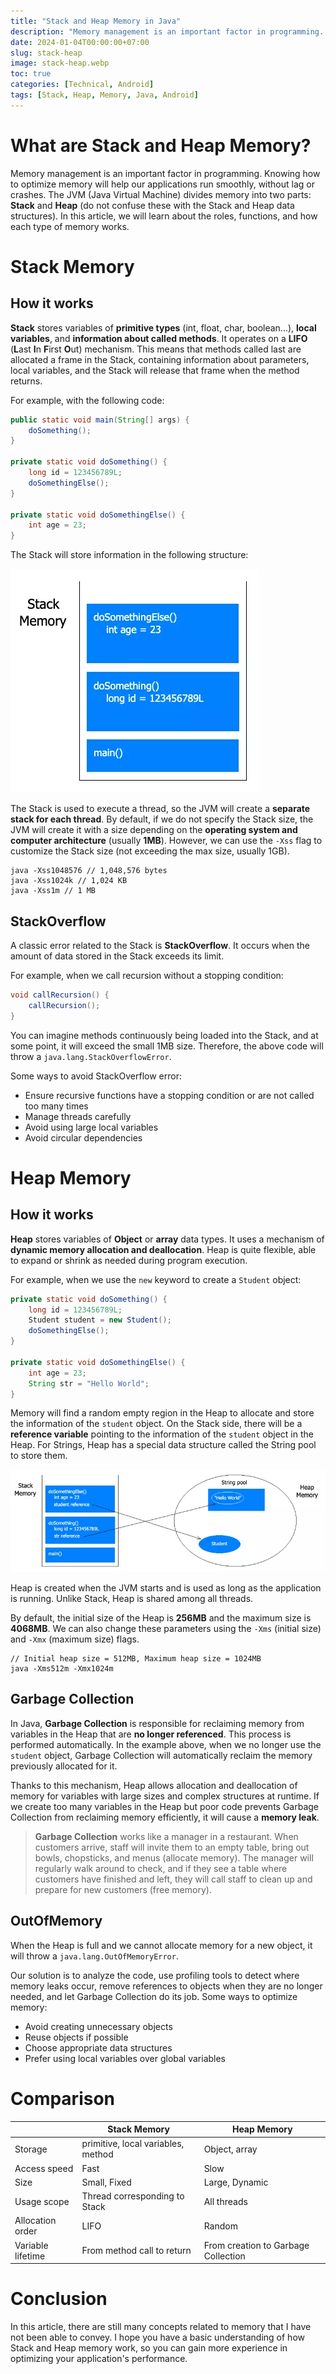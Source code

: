 ```yaml
---
title: "Stack and Heap Memory in Java"
description: "Memory management is an important factor in programming. Knowing how to optimize memory will help our applications run smoothly, without lag or crashes. In this article, we will learn about the roles, functions, and how each type of memory works."
date: 2024-01-04T00:00:00+07:00
slug: stack-heap
image: stack-heap.webp
toc: true
categories: [Technical, Android]
tags: [Stack, Heap, Memory, Java, Android]
---
```


# What are Stack and Heap Memory?

Memory management is an important factor in programming. Knowing how to optimize memory will help our applications run smoothly, without lag or crashes. The JVM (Java Virtual Machine) divides memory into two parts: **Stack** and **Heap** (do not confuse these with the Stack and Heap data structures). In this article, we will learn about the roles, functions, and how each type of memory works.

# Stack Memory

## How it works

**Stack** stores variables of **primitive types** (int, float, char, boolean...), **local variables**, and **information about called methods**. It operates on a **LIFO** (**L**ast **I**n **F**irst **O**ut) mechanism. This means that methods called last are allocated a frame in the Stack, containing information about parameters, local variables, and the Stack will release that frame when the method returns.

For example, with the following code:

```java
public static void main(String[] args) {
    doSomething();
}

private static void doSomething() {
    long id = 123456789L;
    doSomethingElse();
}

private static void doSomethingElse() {
    int age = 23;
}
```

The Stack will store information in the following structure:

![Stack](stack.webp)

The Stack is used to execute a thread, so the JVM will create a **separate stack for each thread**. By default, if we do not specify the Stack size, the JVM will create it with a size depending on the **operating system and computer architecture** (usually **1MB**). However, we can use the `-Xss` flag to customize the Stack size (not exceeding the max size, usually 1GB).

```
java -Xss1048576 // 1,048,576 bytes
java -Xss1024k // 1,024 KB
java -Xss1m // 1 MB
```

## StackOverflow

A classic error related to the Stack is **StackOverflow**. It occurs when the amount of data stored in the Stack exceeds its limit.

For example, when we call recursion without a stopping condition:

```java
void callRecursion() {
    callRecursion();
}
```

You can imagine methods continuously being loaded into the Stack, and at some point, it will exceed the small 1MB size. Therefore, the above code will throw a `java.lang.StackOverflowError`.

Some ways to avoid StackOverflow error:

* Ensure recursive functions have a stopping condition or are not called too many times
* Manage threads carefully
* Avoid using large local variables
* Avoid circular dependencies

# Heap Memory

## How it works

**Heap** stores variables of **Object** or **array** data types. It uses a mechanism of **dynamic memory allocation and deallocation**. Heap is quite flexible, able to expand or shrink as needed during program execution.

For example, when we use the `new` keyword to create a `Student` object:

```java
private static void doSomething() {
    long id = 123456789L;
    Student student = new Student();
    doSomethingElse();
}

private static void doSomethingElse() {
    int age = 23;
    String str = "Hello World";
}
```

Memory will find a random empty region in the Heap to allocate and store the information of the `student` object. On the Stack side, there will be a **reference variable** pointing to the information of the `student` object in the Heap. For Strings, Heap has a special data structure called the String pool to store them.

![Heap](heap.webp)

Heap is created when the JVM starts and is used as long as the application is running. Unlike Stack, Heap is shared among all threads.

By default, the initial size of the Heap is **256MB** and the maximum size is **4068MB**. We can also change these parameters using the `-Xms` (initial size) and `-Xmx` (maximum size) flags.

```
// Initial heap size = 512MB, Maximum heap size = 1024MB
java -Xms512m -Xmx1024m
```

## Garbage Collection

In Java, **Garbage Collection** is responsible for reclaiming memory from variables in the Heap that are **no longer referenced**. This process is performed automatically. In the example above, when we no longer use the `student` object, Garbage Collection will automatically reclaim the memory previously allocated for it.

Thanks to this mechanism, Heap allows allocation and deallocation of memory for variables with large sizes and complex structures at runtime. If we create too many variables in the Heap but poor code prevents Garbage Collection from reclaiming memory efficiently, it will cause a **memory leak**.

> **Garbage Collection** works like a manager in a restaurant. When customers arrive, staff will invite them to an empty table, bring out bowls, chopsticks, and menus (allocate memory). The manager will regularly walk around to check, and if they see a table where customers have finished and left, they will call staff to clean up and prepare for new customers (free memory).

## OutOfMemory

When the Heap is full and we cannot allocate memory for a new object, it will throw a `java.lang.OutOfMemoryError`.

Our solution is to analyze the code, use profiling tools to detect where memory leaks occur, remove references to objects when they are no longer needed, and let Garbage Collection do its job. Some ways to optimize memory:

* Avoid creating unnecessary objects
* Reuse objects if possible
* Choose appropriate data structures
* Prefer using local variables over global variables

# Comparison

|                   | Stack Memory                       | Heap Memory                         |
|-------------------|------------------------------------|-------------------------------------|
| Storage           | primitive, local variables, method | Object, array                       |
| Access speed      | Fast                               | Slow                                |
| Size              | Small, Fixed                       | Large, Dynamic                      |
| Usage scope       | Thread corresponding to Stack      | All threads                         |
| Allocation order  | LIFO                               | Random                              |
| Variable lifetime | From method call to return         | From creation to Garbage Collection |

# Conclusion

In this article, there are still many concepts related to memory that I have not been able to convey. I hope you have a basic understanding of how Stack and Heap memory work, so you can gain more experience in optimizing your application's performance.
